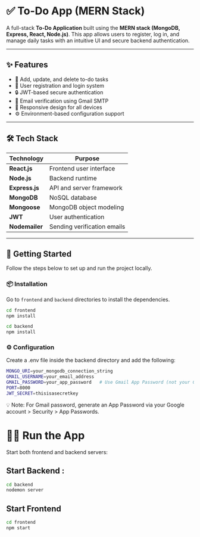# ✅ To-Do App (MERN Stack)

A full-stack **To-Do Application** built using the **MERN stack (MongoDB, Express, React, Node.js)**. This app allows users to register, log in, and manage daily tasks with an intuitive UI and secure backend authentication.

---


## ✨ Features

- 📝 Add, update, and delete to-do tasks
- 👥 User registration and login system
- 🔒 JWT-based secure authentication
- 📧 Email verification using Gmail SMTP
- 📱 Responsive design for all devices
- ⚙️ Environment-based configuration support

---

## 🛠️ Tech Stack

| Technology     | Purpose                        |
|----------------|--------------------------------|
| **React.js**   | Frontend user interface        |
| **Node.js**    | Backend runtime                |
| **Express.js** | API and server framework       |
| **MongoDB**    | NoSQL database                 |
| **Mongoose**   | MongoDB object modeling        |
| **JWT**        | User authentication            |
| **Nodemailer** | Sending verification emails    |

---

## 🚀 Getting Started

Follow the steps below to set up and run the project locally.

### 📦 Installation

Go to `frontend` and `backend` directories to install the dependencies.

```bash
cd frontend
npm install
```
```bash
cd backend
npm install
```

### ⚙️ Configuration
Create a .env file inside the backend directory and add the following:
```bash
MONGO_URI=your_mongodb_connection_string
GMAIL_USERNAME=your_email_address
GMAIL_PASSWORD=your_app_password   # Use Gmail App Password (not your Gmail password)
PORT=8000
JWT_SECRET=thisisasecretkey
```

💡 Note: For Gmail password, generate an App Password via your Google account > Security > App Passwords.

# 🏃‍♂️ Run the App
Start both frontend and backend servers:

## Start Backend :
```bash
cd backend
nodemon server
```

## Start Frontend
```bash
cd frontend
npm start
```

